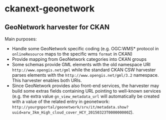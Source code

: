 ckanext-geonetwork
==================

GeoNetwork harvester for CKAN
-----------------------------

Main purposes:
* Handle some GeoNetwork specific coding (e.g. OGC:WMS* protocol in ``onlineResource`` maps to the specific wms ``format`` in CKAN)
* Provide mapping from GeoNetwork categories into CKAN groups
* Some schemas provide GML elements with the old namespace URI ``http://www.opengis.net/gml`` while the standard CKAN CSW harvester parses elements with the ``http://www.opengis.net/gml/3.2`` namespace. This harvester enables both URIs.
* Since GeoNetwork provides also front-end services, the harvester may build some extras fields containing URL pointing to well-known services (e.g. the extra value ``gn_view_metadata_url`` will automatically be created with a value of the related entry in geonetwork:  ``http://yourgnportal/geonetwork/srv/it/metadata.show?uuid=arw_3km_High_cloud_cover_HCY_20150323T000000000Z``).
